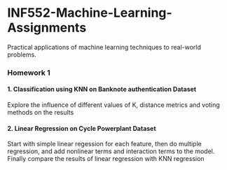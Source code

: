 # INF552-Machine-Learning-Assignments
Practical applications of machine learning techniques to real-world problems.

### Homework 1
#### 1. Classification using KNN on Banknote authentication Dataset

Explore the influence of different values of K, distance metrics and voting methods on the results

#### 2. Linear Regression on Cycle Powerplant Dataset

Start with simple linear regession for each feature, then do multiple regression, and add nonlinear terms and interaction terms to the model. Finally compare the results of linear regression with KNN regression
